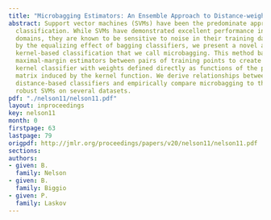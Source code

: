 ```yaml
---
title: "Microbagging Estimators: An Ensemble Approach to Distance-weighted Classiï¬\x81ers"
abstract: Support vector machines (SVMs) have been the predominate approach to kernel-based
  classification. While SVMs have demonstrated excellent performance in many application
  domains, they are known to be sensitive to noise in their training dataset. Motivated
  by the equalizing effect of bagging classifiers, we present a novel approach to
  kernel-based classification that we call microbagging. This method bags all possible
  maximal-margin estimators between pairs of training points to create a novel linear
  kernel classifier with weights defined directly as functions of the pairwise distance
  matrix induced by the kernel function. We derive relationships between linear and
  distance-based classifiers and empirically compare microbagging to the SVMs and
  robust SVMs on several datasets.
pdf: "./nelson11/nelson11.pdf"
layout: inproceedings
key: nelson11
month: 0
firstpage: 63
lastpage: 79
origpdf: http://jmlr.org/proceedings/papers/v20/nelson11/nelson11.pdf
sections: 
authors:
- given: B.
  family: Nelson
- given: B.
  family: Biggio
- given: P.
  family: Laskov
---
```

